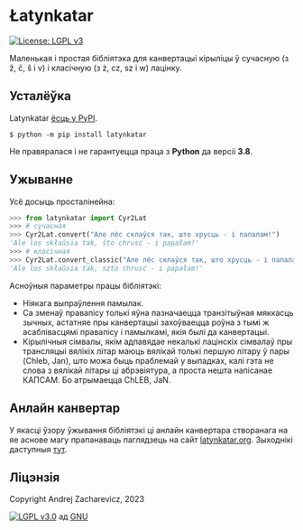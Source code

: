 # Łatynkatar

[![License: LGPL v3](https://img.shields.io/badge/License-LGPL%20v3-blue.svg)](https://github.com/measles/latynkatar/blob/main/LICENSE)

Маленькая і простая бібліятэка для канвертацыі кірыліцы ў сучасную (з ž, č, š і v) і класічную (з ż, cz, sz і w) лацінку.

## Усталёўка

Latynkatar [ёсць у PyPI](https://pypi.org/project/latynkatar/).

```console
$ python -m pip install latynkatar
```

Не правяралася і не гарантуецца праца з **Python** да версіі **3.8**.

## Ужыванне

Усё досыць просталінейна:

```python
>>> from latynkatar import Cyr2Lat
>>> # сучасная
>>> Cyr2Lat.convert("Але лёс склаўся так, што хрусць - і папалам!")
'Ale los skłaǔsia tak, što chrusć - i papałam!'
>>> # класічная
>>> Cyr2Lat.convert_classic("Але лёс склаўся так, што хрусць - і папалам!")
'Ale los skłaǔsia tak, szto chrusć - i papałam!'
```
Асноўныя параметры працы бібліятэкі:
 - Ніякага выпраўлення памылак. 
 - Са зменаў правапісу толькі яўна пазначаецца транзітыўная мяккасць зычных, астатняе пры канвертацыі захоўваецца роўна з тымі ж асаблівасцямі правапісу і памылкамі, якія былі да канвертацыі. 
 - Кірылічныя сімвалы, якім адпавядае некалькі лацінскіх сімвалаў пры трансляцыі вялікіх літар маюць вялікай толькі першую літару ў пары (Chleb, Jan), што можа быць праблемай у выпадках, калі гэта не слова з вялікай літары ці абрэвіятура, а проста нешта напісанае КАПСАМ. Бо атрымаецца ChLEB, JaN.

## Анлайн канвертар
У якасці ўзору ўжывання бібліятэкі ці анлайн канвертара створанага на яе аснове магу прапанаваць паглядзець на сайт [latynkatar.org](https://latynkatar.org). Зыходнікі даступныя [тут](https://github.com/measles/latynkatar_site).

## Ліцэнзія
Copyright Andrej Zacharevicz, 2023

[![LGPL v3.0](https://www.gnu.org/graphics/lgplv3-with-text-154x68.png)](https://github.com/measles/latynkatar/blob/main/LICENSE) ад [GNU](https://www.gnu.org/licenses/lgpl-3.0.html)
